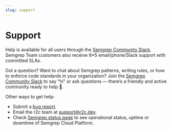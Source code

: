 ```yaml
---
slug: support
---
```


# Support

Help is available for all users through the [Semgrep Community Slack](https://go.semgrep.dev/slack). Semgrep Team customers also receive 8\*5 email/phone/Slack support with committed SLAs.

Got a question? Want to chat about Semgrep patterns, writing rules, or how to enforce code standards in your organization? Join the [Semgrep Community Slack](https://go.semgrep.dev/slack) to say “hi” or ask questions — there’s a friendly and active community ready to help 🤗.

Other ways to get help:

- Submit a [bug report](https://github.com/returntocorp/semgrep/issues).
- Email the r2c team at [support@r2c.dev](mailto:support@r2c.dev).
- Check [Semgrep status page](https://status.semgrep.dev) to see operational status, uptime or downtime of Semgrep Cloud Platform.
